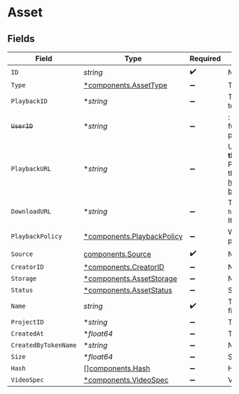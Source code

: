 # Asset


## Fields

| Field                                                                                                                                                                                                                                                                                    | Type                                                                                                                                                                                                                                                                                     | Required                                                                                                                                                                                                                                                                                 | Description                                                                                                                                                                                                                                                                              | Example                                                                                                                                                                                                                                                                                  |
| ---------------------------------------------------------------------------------------------------------------------------------------------------------------------------------------------------------------------------------------------------------------------------------------- | ---------------------------------------------------------------------------------------------------------------------------------------------------------------------------------------------------------------------------------------------------------------------------------------- | ---------------------------------------------------------------------------------------------------------------------------------------------------------------------------------------------------------------------------------------------------------------------------------------- | ---------------------------------------------------------------------------------------------------------------------------------------------------------------------------------------------------------------------------------------------------------------------------------------- | ---------------------------------------------------------------------------------------------------------------------------------------------------------------------------------------------------------------------------------------------------------------------------------------- |
| `ID`                                                                                                                                                                                                                                                                                     | *string*                                                                                                                                                                                                                                                                                 | :heavy_check_mark:                                                                                                                                                                                                                                                                       | N/A                                                                                                                                                                                                                                                                                      | 09F8B46C-61A0-4254-9875-F71F4C605BC7                                                                                                                                                                                                                                                     |
| `Type`                                                                                                                                                                                                                                                                                   | [*components.AssetType](../../models/components/assettype.md)                                                                                                                                                                                                                            | :heavy_minus_sign:                                                                                                                                                                                                                                                                       | Type of the asset.                                                                                                                                                                                                                                                                       | video                                                                                                                                                                                                                                                                                    |
| `PlaybackID`                                                                                                                                                                                                                                                                             | **string*                                                                                                                                                                                                                                                                                | :heavy_minus_sign:                                                                                                                                                                                                                                                                       | The playback ID to use with the Playback Info endpoint to retrieve playback URLs.                                                                                                                                                                                                        | eaw4nk06ts2d0mzb                                                                                                                                                                                                                                                                         |
| ~~`UserID`~~                                                                                                                                                                                                                                                                             | **string*                                                                                                                                                                                                                                                                                | :heavy_minus_sign:                                                                                                                                                                                                                                                                       | : warning: ** DEPRECATED **: This will be removed in a future release, please migrate away from it as soon as possible.                                                                                                                                                                  | 66E2161C-7670-4D05-B71D-DA2D6979556F                                                                                                                                                                                                                                                     |
| `PlaybackURL`                                                                                                                                                                                                                                                                            | **string*                                                                                                                                                                                                                                                                                | :heavy_minus_sign:                                                                                                                                                                                                                                                                       | URL for HLS playback. **It is recommended to not use this URL**, and instead use playback IDs with the Playback Info endpoint to retrieve the playback URLs - this URL format is subject to change (e.g. https://livepeercdn.com/asset/ea03f37e-f861-4cdd-b495-0e60b6d753ad/index.m3u8). | https://livepeercdn.com/asset/ea03f37e-f861-4cdd-b495-0e60b6d753ad/index.m3u8                                                                                                                                                                                                            |
| `DownloadURL`                                                                                                                                                                                                                                                                            | **string*                                                                                                                                                                                                                                                                                | :heavy_minus_sign:                                                                                                                                                                                                                                                                       | The URL to directly download the asset, e.g. `https://livepeercdn.com/asset/eawrrk06ts2d0mzb/video`. It is not recommended to use this for playback.                                                                                                                                     | https://livepeercdn.com/asset/eaw4nk06ts2d0mzb/video                                                                                                                                                                                                                                     |
| `PlaybackPolicy`                                                                                                                                                                                                                                                                         | [*components.PlaybackPolicy](../../models/components/playbackpolicy.md)                                                                                                                                                                                                                  | :heavy_minus_sign:                                                                                                                                                                                                                                                                       | Whether the playback policy for an asset or stream is public or signed                                                                                                                                                                                                                   |                                                                                                                                                                                                                                                                                          |
| `Source`                                                                                                                                                                                                                                                                                 | [components.Source](../../models/components/source.md)                                                                                                                                                                                                                                   | :heavy_check_mark:                                                                                                                                                                                                                                                                       | N/A                                                                                                                                                                                                                                                                                      |                                                                                                                                                                                                                                                                                          |
| `CreatorID`                                                                                                                                                                                                                                                                              | [*components.CreatorID](../../models/components/creatorid.md)                                                                                                                                                                                                                            | :heavy_minus_sign:                                                                                                                                                                                                                                                                       | N/A                                                                                                                                                                                                                                                                                      |                                                                                                                                                                                                                                                                                          |
| `Storage`                                                                                                                                                                                                                                                                                | [*components.AssetStorage](../../models/components/assetstorage.md)                                                                                                                                                                                                                      | :heavy_minus_sign:                                                                                                                                                                                                                                                                       | N/A                                                                                                                                                                                                                                                                                      |                                                                                                                                                                                                                                                                                          |
| `Status`                                                                                                                                                                                                                                                                                 | [*components.AssetStatus](../../models/components/assetstatus.md)                                                                                                                                                                                                                        | :heavy_minus_sign:                                                                                                                                                                                                                                                                       | Status of the asset                                                                                                                                                                                                                                                                      |                                                                                                                                                                                                                                                                                          |
| `Name`                                                                                                                                                                                                                                                                                   | *string*                                                                                                                                                                                                                                                                                 | :heavy_check_mark:                                                                                                                                                                                                                                                                       | The name of the asset. This is not necessarily the filename - it can be a custom name or title.<br/>                                                                                                                                                                                     | filename.mp4                                                                                                                                                                                                                                                                             |
| `ProjectID`                                                                                                                                                                                                                                                                              | **string*                                                                                                                                                                                                                                                                                | :heavy_minus_sign:                                                                                                                                                                                                                                                                       | The ID of the project                                                                                                                                                                                                                                                                    | aac12556-4d65-4d34-9fb6-d1f0985eb0a9                                                                                                                                                                                                                                                     |
| `CreatedAt`                                                                                                                                                                                                                                                                              | **float64*                                                                                                                                                                                                                                                                               | :heavy_minus_sign:                                                                                                                                                                                                                                                                       | Timestamp (in milliseconds) at which asset was created                                                                                                                                                                                                                                   | 1587667174725                                                                                                                                                                                                                                                                            |
| `CreatedByTokenName`                                                                                                                                                                                                                                                                     | **string*                                                                                                                                                                                                                                                                                | :heavy_minus_sign:                                                                                                                                                                                                                                                                       | Name of the token used to create this object                                                                                                                                                                                                                                             |                                                                                                                                                                                                                                                                                          |
| `Size`                                                                                                                                                                                                                                                                                   | **float64*                                                                                                                                                                                                                                                                               | :heavy_minus_sign:                                                                                                                                                                                                                                                                       | Size of the asset in bytes                                                                                                                                                                                                                                                               | 84934509                                                                                                                                                                                                                                                                                 |
| `Hash`                                                                                                                                                                                                                                                                                   | [][components.Hash](../../models/components/hash.md)                                                                                                                                                                                                                                     | :heavy_minus_sign:                                                                                                                                                                                                                                                                       | Hash of the asset                                                                                                                                                                                                                                                                        |                                                                                                                                                                                                                                                                                          |
| `VideoSpec`                                                                                                                                                                                                                                                                              | [*components.VideoSpec](../../models/components/videospec.md)                                                                                                                                                                                                                            | :heavy_minus_sign:                                                                                                                                                                                                                                                                       | Video metadata                                                                                                                                                                                                                                                                           |                                                                                                                                                                                                                                                                                          |